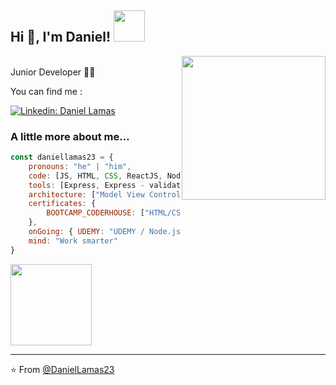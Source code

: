 
<h2> Hi 👋, I'm Daniel! <img src="https://media4.giphy.com/media/g0jg6lMcNORSlOv9Zb/giphy.gif" width="50"></h2>

<img align='right' src="https://media3.giphy.com/media/qgQUggAC3Pfv687qPC/giphy.gif" width="230">
</br>Junior Developer 🧑‍💻 
</em></p>

You can find me :

[![Linkedin: Daniel Lamas](https://img.shields.io/badge/-DanielLamas-blue?style=flat-square&logo=Linkedin&logoColor=white&link=linkedin.com/in/daniel-lamas-656812242)](linkedin.com/in/daniel-lamas-656812242)


### A little more about me...  

```javascript
const daniellamas23 = {
    pronouns: "he" | "him",
    code: [JS, HTML, CSS, ReactJS, NodeJS],
    tools: [Express, Express - validator, Sequelize(MySQL), Pug, TailwindCSS, DotEnv, Bcrypt, NPM],
    architecture: ["Model View Controller"],
    certificates: {
        BOOTCAMP_CODERHOUSE: ["HTML/CSS/SASS", "JavaScript", "ReactJS"]
    },
    onGoing: { UDEMY: "UDEMY / Node.js Bootcamp Web Design MVC REST API" },
    mind: "Work smarter"
}
```

<img src="https://media3.giphy.com/media/gEP2k49ndOqJDBSPZl/giphy.gif" width="130">

---

⭐️ From [@DanielLamas23](https://github.com/daniellamas23)

